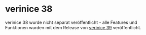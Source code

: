<!-- © 2025 The Project Contributors - see AUTHORS.txt -->
# verinice 38

verinice 38 wurde nicht separat veröffentlicht - alle Features und Funktionen wurden mit dem Release von [verinice 39](/release-notes/verinice-39.md) veröffentlicht.